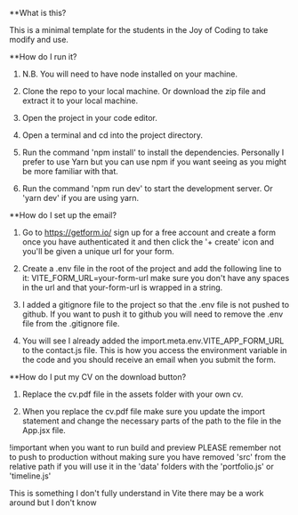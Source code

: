 **What is this?

This is a minimal template for the students in the Joy of Coding to take modify and use.

**How do I run it?

1) N.B. You will need to have node installed on your machine.

2) Clone the repo to your local machine. Or download the zip file and extract it to your local machine.
   
3) Open the project in your code editor.
   
4) Open a terminal and cd into the project directory.

5) Run the command 'npm install' to install the dependencies. Personally I prefer to use Yarn but you can use npm if you want seeing as you might be more familiar with that.
   
6) Run the command 'npm run dev' to start the development server. Or 'yarn dev' if you are using yarn.

**How do I set up the email?

1) Go to https://getform.io/ sign up for a free account and create a form once you have authenticated it and then click the '+ create' icon and you'll be given a unique url for your form.
   
2) Create a .env file in the root of the project and add the following line to it: VITE_FORM_URL=your-form-url make sure you don't have any spaces in the url and that your-form-url is wrapped in a string.
   
3) I added a gitignore file to the project so that the .env file is not pushed to github. If you want to push it to github you will need to remove the .env file from the .gitignore file.
   
4) You will see I already added the import.meta.env.VITE_APP_FORM_URL to the contact.js file. This is how you access the environment variable in the code and you should receive an email when you submit the form.

**How do I put my CV on the download button?

1) Replace the cv.pdf file in the assets folder with your own cv.
   
2) When you replace the cv.pdf file make sure you update the import statement and change the necessary parts of the path to the file in the App.jsx file.

!important 
when you want to run build and preview PLEASE remember not to push to production without making sure you have removed 'src' from the relative path if you will use it in the 'data' folders with the 'portfolio.js' or 'timeline.js'

This is something I don't fully understand in Vite there may be a work around but I don't know